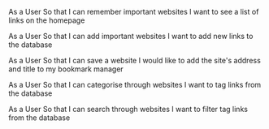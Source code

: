 As a User
So that I can remember important websites
I want to see a list of links on the homepage

As a User
So that I can add important websites
I want to add new links to the database

As a User
So that I can save a website
I would like to add the site's address and title to my bookmark manager

As a User
So that I can categorise through websites
I want to tag links from the database

As a User
So that I can search through websites
I want to filter tag links from the database
